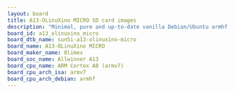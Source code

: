 ```yaml
---
layout: board
title: A13-OLinuXino MICRO SD card images
description: "Minimal, pure and up-to-date vanilla Debian/Ubuntu armhf SD card images for A13-OLinuXino MICRO by Olimex, SoC: Allwinner A13, CPU ISA: armv7"
board_id: a13_olinuxino_micro
board_dtb_name: sun5i-a13-olinuxino-micro
board_name: A13-OLinuXino MICRO
board_maker_name: Olimex
board_soc_name: Allwinner A13
board_cpu_name: ARM Cortex A8 (armv7)
board_cpu_arch_isa: armv7
board_cpu_arch_debian: armhf
---
```


